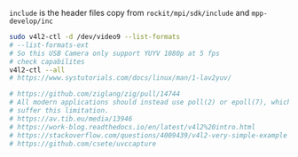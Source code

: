 `include` is the header files copy from `rockit/mpi/sdk/include` and `mpp-develop/inc`


```bash
sudo v4l2-ctl -d /dev/video9 --list-formats
# --list-formats-ext
# So this USB Camera only support YUYV 1080p at 5 fps
# check capabilites
v4l2-ctl --all
# https://www.systutorials.com/docs/linux/man/1-lav2yuv/

# https://github.com/ziglang/zig/pull/14744
# All modern applications should instead use poll(2) or epoll(7), which do not
# suffer this limitation.
# https://av.tib.eu/media/13946
# https://work-blog.readthedocs.io/en/latest/v4l2%20intro.html
# https://stackoverflow.com/questions/4009439/v4l2-very-simple-example
# https://github.com/csete/uvccapture
```
